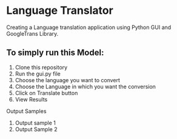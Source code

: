 # Language Translator
Creating a Language translation application using Python GUI and GoogleTrans Library.


## To simply run this Model:
1. Clone this repository
2. Run the gui.py file
3. Choose the language you want to convert
4. Choose the Language in which you want the conversion
5. Click on Translate button
6. View Results

Output Samples
1. Output sample 1
2. Output Sample 2
